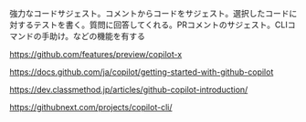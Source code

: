 
強力なコードサジェスト。コメントからコードをサジェスト。選択したコードに対するテストを書く。質問に回答してくれる。PRコメントのサジェスト。CLIコマンドの手助け。などの機能を有する


https://github.com/features/preview/copilot-x

https://docs.github.com/ja/copilot/getting-started-with-github-copilot

https://dev.classmethod.jp/articles/github-copilot-introduction/

https://githubnext.com/projects/copilot-cli/
